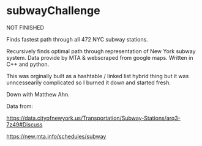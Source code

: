 # subwayChallenge
NOT FINISHED

Finds fastest path through all 472 NYC subway stations.

Recursively finds optimal path through representation of New York subway system.
Data provide by MTA & webscraped from google maps.
Written in C++ and python.

This was orginally built as a hashtable / linked list hybrid thing but it was unncessearily complicated so I burned it down and started fresh.

Down with Matthew Ahn.

Data from:

https://data.cityofnewyork.us/Transportation/Subway-Stations/arq3-7z49#Discuss

https://new.mta.info/schedules/subway
